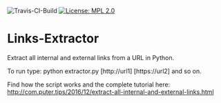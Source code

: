 ![Travis-CI-Build](https://travis-ci.org/devharsh/Links-Extractor.svg?branch=master) [![License: MPL 2.0](https://img.shields.io/badge/License-MPL%202.0-brightgreen.svg)](https://opensource.org/licenses/MPL-2.0)

# Links-Extractor
Extract all internal and external links from a URL in Python.

To run type: python extractor.py [http://url1] [https://url2] and so on.

Find how the script works and the complete tutorial here: http://com.puter.tips/2016/12/extract-all-internal-and-external-links.html
